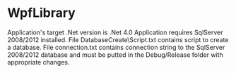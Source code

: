 # WpfLibrary
Application's target .Net version is .Net 4.0
Application requires SqlServer 2008/2012 installed.
File DatabaseCreate\Script.txt contains script to create a database.
File connection.txt contains connection string to the SqlServer 2008/2012 database and must be putted in the Debug/Release folder
with appropriate changes.
